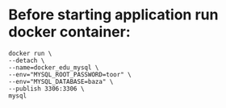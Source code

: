 # Before starting application run docker container:
```
docker run \
--detach \
--name=docker_edu_mysql \
--env="MYSQL_ROOT_PASSWORD=toor" \
--env="MYSQL_DATABASE=baza" \
--publish 3306:3306 \
mysql
```
